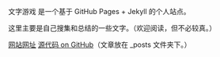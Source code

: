 文字游戏 是一个基于 GitHub Pages + Jekyll 的个人站点。

这里主要是自己搜集和总结的一些文字。（欢迎阅读，但不必较真。）

[网站网址](https://tzdxyz.github.io/) 
[源代码 on GitHub](https://github.com/tzdxyz/tzdxyz.github.io)（文章放在 _posts 文件夹下。）

